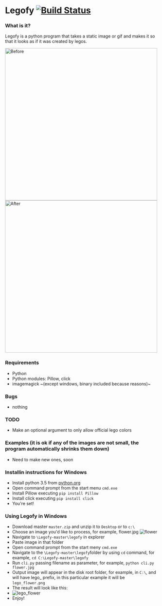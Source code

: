# Legofy [![Build Status](https://travis-ci.org/JuanPotato/Legofy.svg?branch=master)](https://travis-ci.org/JuanPotato/Legofy)

### What is it?
Legofy is a python program that takes a static image or gif and makes it so that it looks as if it was created by legos.

<img alt="Before" title="Before" height="500" src="https://github.com/JuanPotato/Legofy/blob/master/tests/image.jpg?raw=true">
<img alt="After" title="After" height="500" src="https://github.com/JuanPotato/Legofy/blob/master/tests/lego_image.png?raw=true">

### Requirements
* Python
* Python modules: Pillow, click
* imagemagick ~(except windows, binary included because reasons)~

### Bugs
* nothing

### TODO
* Make an optional argument to only allow official lego colors

### Examples (it is ok if any of the images are not small, the program automatically shrinks them down)
* Need to make new ones, soon

### Installin instructions for Windows
* Install python 3.5 from [python.org](python.org)
* Open command prompt from the start menu `cmd.exe`
* Install Pillow executing `pip install Pillow`
* Install click executing `pip install click`
* You're set!

### Using Legofy in Windows
* Download master `master.zip` and unzip it to `Desktop` or to `c:\`
* Choose an image you'd like to process, for example, flower.jpg
![flower](https://cloud.githubusercontent.com/assets/2467931/10850989/8f72b7a6-7f39-11e5-9dff-64bd953e060e.jpg)
* Navigate to `\Legofy-master\legofy` in explorer
* Paste image in that folder
* Open command prompt from the start meny `cmd.exe`
* Navigate to the `\Legofy-master\legofy`folder by using `cd` command, for example, `cd C:\Legofy-master\legofy`
* Run `cli.py` passing filename as parameter, for example, `python cli.py flower.jpg`
* Output image will appear in the disk root folder, for example, in `C:\`, and will have lego_ prefix, in this particular example it will be `lego_flower.png`
* The result will look like this:
* ![lego_flower](https://cloud.githubusercontent.com/assets/2467931/10850994/91c58920-7f39-11e5-9912-c6ecdfbf3c5c.png)
* Enjoy!
